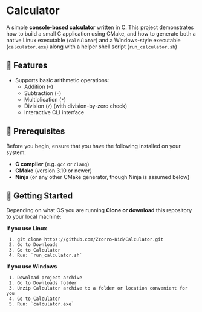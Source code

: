 # Calculator

A simple **console-based calculator** written in C. This project demonstrates how to build a small C application using CMake, and how to generate both a native Linux executable (`calculator`) and a Windows-style executable (`calculator.exe`) along with a helper shell script (`run_calculator.sh`)


## 📌 Features

- Supports basic arithmetic operations:
  - Addition (`+`)
  - Subtraction (`-`)
  - Multiplication (`*`)
  - Division (`/`) (with division-by-zero check)
  - Interactive CLI interface

 
## 🔧 Prerequisites

Before you begin, ensure that you have the following installed on your system:

- **C compiler** (e.g. `gcc` or `clang`)
- **CMake** (version 3.10 or newer)
- **Ninja** (or any other CMake generator, though Ninja is assumed below)


## 🚀 Getting Started

Depending on what OS you are running **Clone or download** this repository to your local machine:

   **If you use Linux**
   
     1. git clone https://github.com/Zzorro-Kid/Calculator.git 
     2. Go to Downloads 
     3. Go to Calculator 
     4. Run: `run_calculator.sh`
     
   **If you use Windows**
   
     1. Download project archive 
     2. Go to Downloads folder 
     3. Unzip Calculator archive to a folder or location convenient for you
     4. Go to Calculator 
     5. Run: `calculator.exe`

     


